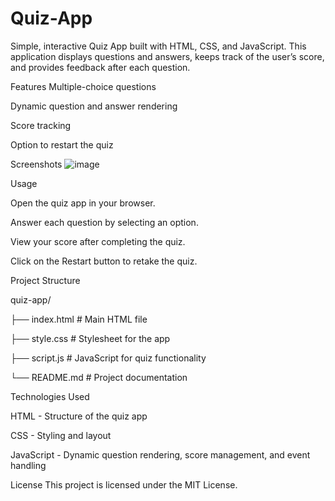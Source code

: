 # Quiz-App
Simple, interactive Quiz App built with HTML, CSS, and JavaScript. This application displays questions and answers, keeps track of the user’s score, and provides feedback after each question.


Features
Multiple-choice questions

Dynamic question and answer rendering

Score tracking

Option to restart the quiz

Screenshots
![image](https://github.com/user-attachments/assets/789beba3-1433-4676-9e18-7d037537c472)

Usage

Open the quiz app in your browser.

Answer each question by selecting an option.

View your score after completing the quiz.

Click on the Restart button to retake the quiz.

Project Structure

quiz-app/

├── index.html          # Main HTML file

├── style.css           # Stylesheet for the app

├── script.js           # JavaScript for quiz functionality

└── README.md           # Project documentation


Technologies Used

HTML - Structure of the quiz app

CSS - Styling and layout

JavaScript - Dynamic question rendering, score management, and event handling

License
This project is licensed under the MIT License.
